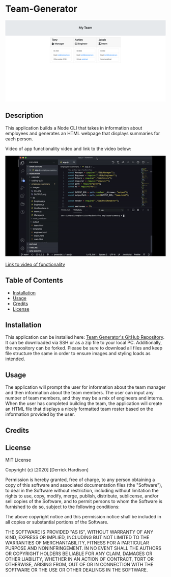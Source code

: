 # Team-Generator

![Horiseon Final Image](images/OUTPUT.png)
## Description

This application builds a Node CLI that takes in information about employees and generates an HTML webpage that displays summaries for each person.

Video of app functionality video and link to the video below:

![Video of app functionality:](images/video.gif)

[Link to video of functionality](https://drive.google.com/file/d/1yB6zVrhCkTVugQ2Q4kHzB2uO5uvu-k9n/view)


## Table of Contents

* [Installation](#installation)
* [Usage](#usage)
* [Credits](#credits)
* [License](#license)

## Installation

This application can be installed here: [Team Generator's GitHub Repository](https://github.com/derrickhardison/team-generator). It can be downloaded via SSH or as a zip file to your local PC. Additionally, the repository can be forked. Please be sure to download all files and keep file structure the same in order to ensure images and styling loads as intended. 

## Usage

The application will prompt the user for information about the team manager and then information about the team members. The user can input any number of team members, and they may be a mix of engineers and interns. When the user has completed building the team, the application will create an HTML file that displays a nicely formatted team roster based on the information provided by the user. 

## Credits

## License 

MIT License

Copyright (c) [2020] [Derrick Hardison]

Permission is hereby granted, free of charge, to any person obtaining a copy
of this software and associated documentation files (the "Software"), to deal
in the Software without restriction, including without limitation the rights
to use, copy, modify, merge, publish, distribute, sublicense, and/or sell
copies of the Software, and to permit persons to whom the Software is
furnished to do so, subject to the following conditions:

The above copyright notice and this permission notice shall be included in all
copies or substantial portions of the Software.

THE SOFTWARE IS PROVIDED "AS IS", WITHOUT WARRANTY OF ANY KIND, EXPRESS OR
IMPLIED, INCLUDING BUT NOT LIMITED TO THE WARRANTIES OF MERCHANTABILITY,
FITNESS FOR A PARTICULAR PURPOSE AND NONINFRINGEMENT. IN NO EVENT SHALL THE
AUTHORS OR COPYRIGHT HOLDERS BE LIABLE FOR ANY CLAIM, DAMAGES OR OTHER
LIABILITY, WHETHER IN AN ACTION OF CONTRACT, TORT OR OTHERWISE, ARISING FROM,
OUT OF OR IN CONNECTION WITH THE SOFTWARE OR THE USE OR OTHER DEALINGS IN THE
SOFTWARE.